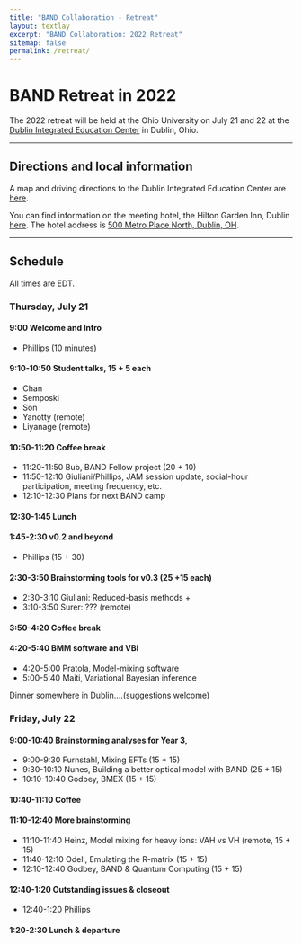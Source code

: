 ```yaml
---
title: "BAND Collaboration - Retreat"
layout: textlay
excerpt: "BAND Collaboration: 2022 Retreat"
sitemap: false
permalink: /retreat/
---
```


# BAND Retreat in 2022

<p>
The 2022 retreat will be held at the Ohio University on July 21 and 22 at the
<!-- College of Health Sciences and Professions -->
<a href="https://www.ohio.edu/chsp/dublin-center/dublin-integrated-education-center">Dublin Integrated Education Center</a> in Dublin, Ohio.

</p>

---

## Directions and local information

<p>
A map and driving directions to the Dublin Integrated Education Center are <a href="/images/pdfs/Dublin_MapDirections.pdf">here</a>.
</p>

<p>
You can find information on the meeting hotel, the Hilton Garden Inn, Dublin <a href="https://www.hilton.com/en/hotels/cmhdhgi-hilton-garden-inn-columbus-dublin/?SEO_id=GMB-AMER-GI-CMHDHGI&y_source=1_MjA4NDMzOS03MTUtbG9jYXRpb24ud2Vic2l0ZQ%3D%3D">here</a>. 
The hotel address is <a href="https://www.google.com/maps?q=500+Metro+Place+North,+Dublin,+Ohio,+43017,+USA">500 Metro Place North, Dublin, OH</a>.
</p>

---

## Schedule

<p>
All times are EDT.
</p>

### Thursday, July 21


#### 9:00 Welcome and Intro
* Phillips (10 minutes)

#### 9:10-10:50 Student talks, 15 + 5 each
* Chan
* Semposki
* Son 
* Yanotty (remote)
* Liyanage (remote)

#### 10:50-11:20 Coffee break 

* 11:20-11:50 Bub, BAND Fellow project (20 + 10)
* 11:50-12:10 Giuliani/Phillips, JAM session update, social-hour participation, meeting frequency, etc. 
* 12:10-12:30 Plans for next BAND camp

#### 12:30-1:45 Lunch

#### 1:45-2:30 v0.2 and beyond
* Phillips (15 + 30)

#### 2:30-3:50 Brainstorming tools for v0.3 (25 +15 each)
* 2:30-3:10 Giuliani: Reduced-basis methods +
* 3:10-3:50 Surer: ??? (remote) 

#### 3:50-4:20 Coffee break

#### 4:20-5:40 BMM software and VBI
* 4:20-5:00 Pratola, Model-mixing software
* 5:00-5:40 Maiti, Variational Bayesian inference 

Dinner somewhere in Dublin….(suggestions welcome)

### Friday, July 22

#### 9:00-10:40 Brainstorming analyses for Year 3,
* 9:00-9:30 Furnstahl, Mixing EFTs (15 + 15)
* 9:30-10:10 Nunes, Building a better optical model with BAND (25 + 15)
* 10:10-10:40 Godbey, BMEX (15 + 15)

#### 10:40-11:10 Coffee


#### 11:10-12:40 More brainstorming
* 11:10-11:40 Heinz, Model mixing for heavy ions: VAH vs VH (remote, 15 + 15)
* 11:40-12:10 Odell, Emulating the R-matrix (15 + 15)
* 12:10-12:40 Godbey, BAND & Quantum Computing (15 + 15)


#### 12:40-1:20 Outstanding issues & closeout
* 12:40-1:20 Phillips

#### 1:20-2:30 Lunch & departure
